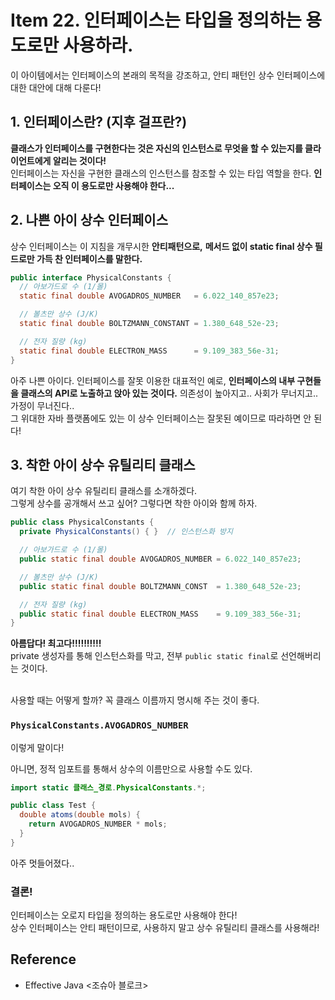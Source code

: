 # Item 22. 인터페이스는 타입을 정의하는 용도로만 사용하라.
이 아이템에서는 인터페이스의 본래의 목적을 강조하고, 안티 패턴인 상수 인터페이스에 대한 대안에 대해 다룬다! 


## 1. 인터페이스란? (지후 걸프란?)
**클래스가 인터페이스를 구현한다는 것은 자신의 인스턴스로 무엇을 할 수 있는지를 클라이언트에게 알리는 것이다!** <br>
인터페이스는 자신을 구현한 클래스의 인스턴스를 참조할 수 있는 타입 역할을 한다. **인터페이스는 오직 이 용도로만 사용해야 한다...**


## 2. 나쁜 아이 상수 인터페이스
상수 인터페이스는 이 지침을 개무시한 **안티패턴으로,** **메서드 없이 static final 상수 필드로만 가득 찬 인터페이스를 말한다.** <br>
```java
public interface PhysicalConstants {
  // 아보가드로 수 (1/몰)
  static final double AVOGADROS_NUMBER   = 6.022_140_857e23;

  // 볼츠만 상수 (J/K)
  static final double BOLTZMANN_CONSTANT = 1.380_648_52e-23;

  // 전자 질량 (kg)
  static final double ELECTRON_MASS      = 9.109_383_56e-31;
}
```
아주 나쁜 아이다. 인터페이스를 잘못 이용한 대표적인 예로, **인터페이스의 내부 구현들을 클래스의 API로 노출하고 앉아 있는 것이다.** 의존성이 높아지고.. 사회가 무너지고.. 가정이 무너진다.. <br>
그 위대한 자바 플랫폼에도 있는 이 상수 인터페이스는 잘못된 예이므로 따라하면 안 된다!


## 3. 착한 아이 상수 유틸리티 클래스
여기 착한 아이 상수 유틸리티 클래스를 소개하겠다. <br>
그렇게 상수를 공개해서 쓰고 싶어? 그렇다면 착한 아이와 함께 하자. <br>
```java
public class PhysicalConstants {
  private PhysicalConstants() { }  // 인스턴스화 방지

  // 아보가드로 수 (1/몰)
  public static final double AVOGADROS_NUMBER = 6.022_140_857e23;

  // 볼츠만 상수 (J/K)
  public static final double BOLTZMANN_CONST  = 1.380_648_52e-23;

  // 전자 질량 (kg)
  public static final double ELECTRON_MASS    = 9.109_383_56e-31;
}
```
**아름답다! 최고다!!!!!!!!!!** <br>
private 생성자를 통해 인스턴스화를 막고, 전부 `public static final`로 선언해버리는 것이다. <br> <br>

사용할 때는 어떻게 할까? 꼭 클래스 이름까지 명시해 주는 것이 좋다. <br>
### `PhysicalConstants.AVOGADROS_NUMBER` 
이렇게 말이다! <br>


아니면, 정적 임포트를 통해서 상수의 이름만으로 사용할 수도 있다.
```java
import static 클래스_경로.PhysicalConstants.*;

public class Test {
  double atoms(double mols) {
    return AVOGADROS_NUMBER * mols;
  }
}
```
아주 멋들어졌다..  <br>

### 결론!
인터페이스는 오로지 타입을 정의하는 용도로만 사용해야 한다! <br>
상수 인터페이스는 안티 패턴이므로, 사용하지 말고 상수 유틸리티 클래스를 사용해라! 


## Reference
- Effective Java <조슈아 블로크>

